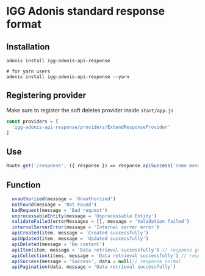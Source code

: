 # IGG Adonis standard response format

## Installation

```
adonis install igg-adonis-api-response

# for yarn users
adonis install igg-adonis-api-response --yarn
```
## Registering provider

Make sure to register the soft deletes provider inside `start/app.js`

```js
const providers = [
  'igg-adonis-api-response/providers/ExtendResponseProvider'
]
```

## Use



```js
Route.get('/response', ({ response }) => response.apiSuccess('some message'))
```

## Function

```js
  unauthorized(message = 'Unauthorized')
  notFound(message = 'Not Found')
  badRequest(message = 'Bad request')
  unprocessableEntity(message = 'Unprocessable Entity')
  validateFailed(errorMessages = [], message = 'Validation failed')
  internalServerError(message = 'Internal server error')
  apiCreated(item, message = 'Created successfully')
  apiUpdated(item, message = 'Updated successfully')
  apiDeleted(message = 'No content')
  apiItem(item, message = 'Data retrieval successfully') // response get by id
  apiCollection(items, message = 'Data retrieval successfully') // response get all
  apiSuccess(message = 'Success', data = null)// response normal
  apiPagination(data, message = 'Data retrieval successfully')
```

